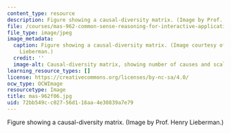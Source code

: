 ```yaml
---
content_type: resource
description: Figure showing a causal-diversity matrix. (Image by Prof. Henry Lieberman.)
file: /courses/mas-962-common-sense-reasoning-for-interactive-applications-fall-2006/72bb549cc02756d116aa4e30839a7e79_mas-962f06.jpg
file_type: image/jpeg
image_metadata:
  caption: Figure showing a causal-diversity matrix. (Image courtesy of Prof. Henry
    Lieberman.)
  credit: ''
  image-alt: Causal-diversity matrix, showing number of causes and scale of effect.
learning_resource_types: []
license: https://creativecommons.org/licenses/by-nc-sa/4.0/
ocw_type: OCWImage
resourcetype: Image
title: mas-962f06.jpg
uid: 72bb549c-c027-56d1-16aa-4e30839a7e79
---
```

Figure showing a causal-diversity matrix. (Image by Prof. Henry Lieberman.)